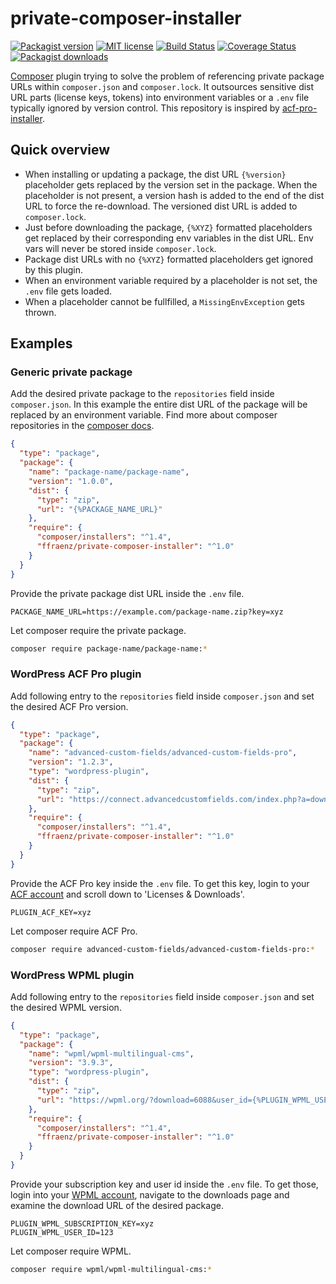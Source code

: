 
# private-composer-installer

[![Packagist version](https://img.shields.io/packagist/v/ffraenz/private-composer-installer.svg?maxAge=3600)](https://packagist.org/packages/ffraenz/private-composer-installer)
[![MIT license](https://img.shields.io/badge/license-MIT-blue.svg)](LICENSE.md)
[![Build Status](https://travis-ci.org/ffraenz/private-composer-installer.svg?branch=master)](https://travis-ci.org/ffraenz/private-composer-installer)
[![Coverage Status](https://coveralls.io/repos/github/ffraenz/private-composer-installer/badge.svg?branch=master)](https://coveralls.io/github/ffraenz/private-composer-installer?branch=master)
[![Packagist downloads](https://img.shields.io/packagist/dt/ffraenz/private-composer-installer.svg?maxAge=3600)](https://packagist.org/packages/ffraenz/private-composer-installer)

[Composer](https://getcomposer.org/) plugin trying to solve the problem of referencing private package URLs within `composer.json` and `composer.lock`. It outsources sensitive dist URL parts (license keys, tokens) into environment variables or a `.env` file typically ignored by version control. This repository is inspired by [acf-pro-installer](https://github.com/PhilippBaschke/acf-pro-installer).

## Quick overview

- When installing or updating a package, the dist URL `{%version}` placeholder gets replaced by the version set in the package. When the placeholder is not present, a version hash is added to the end of the dist URL to force the re-download. The versioned dist URL is added to `composer.lock`.
- Just before downloading the package, `{%XYZ}` formatted placeholders get replaced by their corresponding env variables in the dist URL. Env vars will never be stored inside `composer.lock`.
- Package dist URLs with no `{%XYZ}` formatted placeholders get ignored by this plugin.
- When an environment variable required by a placeholder is not set, the `.env` file gets loaded.
- When a placeholder cannot be fullfilled, a `MissingEnvException` gets thrown.

## Examples

### Generic private package

Add the desired private package to the `repositories` field inside `composer.json`. In this example the entire dist URL of the package will be replaced by an environment variable. Find more about composer repositories in the [composer docs](https://getcomposer.org/doc/05-repositories.md#repositories).

```json
{
  "type": "package",
  "package": {
    "name": "package-name/package-name",
    "version": "1.0.0",
    "dist": {
      "type": "zip",
      "url": "{%PACKAGE_NAME_URL}"
    },
    "require": {
      "composer/installers": "^1.4",
      "ffraenz/private-composer-installer": "^1.0"
    }
  }
}
```

Provide the private package dist URL inside the `.env` file.

```
PACKAGE_NAME_URL=https://example.com/package-name.zip?key=xyz
```

Let composer require the private package.

```bash
composer require package-name/package-name:*
```

### WordPress ACF Pro plugin

Add following entry to the `repositories` field inside `composer.json` and set the desired ACF Pro version.

```json
{
  "type": "package",
  "package": {
    "name": "advanced-custom-fields/advanced-custom-fields-pro",
    "version": "1.2.3",
    "type": "wordpress-plugin",
    "dist": {
      "type": "zip",
      "url": "https://connect.advancedcustomfields.com/index.php?a=download&p=pro&k={%PLUGIN_ACF_KEY}&t={%version}"
    },
    "require": {
      "composer/installers": "^1.4",
      "ffraenz/private-composer-installer": "^1.0"
    }
  }
}
```

Provide the ACF Pro key inside the `.env` file. To get this key, login to your [ACF account](https://www.advancedcustomfields.com/my-account/) and scroll down to 'Licenses & Downloads'.

```
PLUGIN_ACF_KEY=xyz
```

Let composer require ACF Pro.

```bash
composer require advanced-custom-fields/advanced-custom-fields-pro:*
```

### WordPress WPML plugin

Add following entry to the `repositories` field inside `composer.json` and set the desired WPML version.

```json
{
  "type": "package",
  "package": {
    "name": "wpml/wpml-multilingual-cms",
    "version": "3.9.3",
    "type": "wordpress-plugin",
    "dist": {
      "type": "zip",
      "url": "https://wpml.org/?download=6088&user_id={%PLUGIN_WPML_USER_ID}&subscription_key={%PLUGIN_WPML_SUBSCRIPTION_KEY}&version={%version}"
    },
    "require": {
      "composer/installers": "^1.4",
      "ffraenz/private-composer-installer": "^1.0"
    }
  }
}
```

Provide your subscription key and user id inside the `.env` file. To get those, login into your [WPML account](https://wpml.org/account/), navigate to the downloads page and examine the download URL of the desired package.

```
PLUGIN_WPML_SUBSCRIPTION_KEY=xyz
PLUGIN_WPML_USER_ID=123
```

Let composer require WPML.

```bash
composer require wpml/wpml-multilingual-cms:*
```
